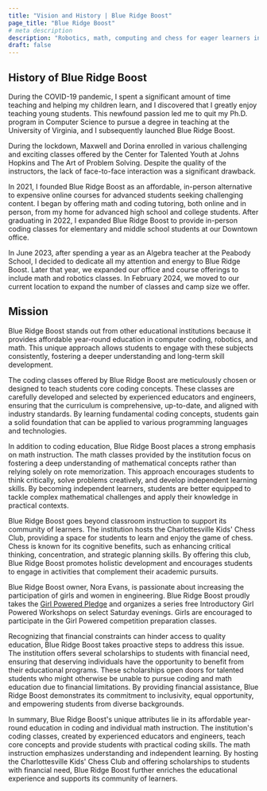 ```yaml
---
title: "Vision and History | Blue Ridge Boost"
page_title: "Blue Ridge Boost"
# meta description
description: "Robotics, math, computing and chess for eager learners in Charlottesville!"
draft: false
---
```


## History of Blue Ridge Boost
During the COVID-19 pandemic, I spent a significant amount of time teaching and helping my children learn, and I discovered that I greatly enjoy teaching young students. This newfound passion led me to quit my Ph.D. program in Computer Science to pursue a degree in teaching at the University of Virginia, and I subsequently launched Blue Ridge Boost.

During the lockdown, Maxwell and Dorina enrolled in various challenging and exciting classes offered by the Center for Talented Youth at Johns Hopkins and The Art of Problem Solving. Despite the quality of the instructors, the lack of face-to-face interaction was a significant drawback.

In 2021, I founded Blue Ridge Boost as an affordable, in-person alternative to expensive online courses for advanced students seeking challenging content. I began by offering math and coding tutoring, both online and in person, from my home for advanced high school and college students. After graduating in 2022, I expanded Blue Ridge Boost to provide in-person coding classes for elementary and middle school students at our Downtown office. 

In June 2023, after spending a year as an Algebra teacher at the Peabody School, I decided to dedicate all my attention and energy to Blue Ridge Boost. Later that year, we expanded our office and course offerings to include math and robotics classes. In February 2024, we moved to our current location to expand the number of classes and camp size we offer.

## Mission

Blue Ridge Boost stands out from other educational institutions because it provides affordable year-round education in computer coding, robotics, and math. This unique approach allows students to engage with these subjects consistently, fostering a deeper understanding and long-term skill development.

The coding classes offered by Blue Ridge Boost are meticulously chosen or designed to teach students core coding concepts. These classes are carefully developed and selected by experienced educators and engineers, ensuring that the curriculum is comprehensive, up-to-date, and aligned with industry standards. By learning fundamental coding concepts, students gain a solid foundation that can be applied to various programming languages and technologies. 

In addition to coding education, Blue Ridge Boost places a strong emphasis on math instruction. The math classes provided by the institution focus on fostering a deep understanding of mathematical concepts rather than relying solely on rote memorization. This approach encourages students to think critically, solve problems creatively, and develop independent learning skills. By becoming independent learners, students are better equipped to tackle complex mathematical challenges and apply their knowledge in practical contexts.

Blue Ridge Boost goes beyond classroom instruction to support its community of learners. The institution hosts the Charlottesville Kids' Chess Club, providing a space for students to learn and enjoy the game of chess. Chess is known for its cognitive benefits, such as enhancing critical thinking, concentration, and strategic planning skills. By offering this club, Blue Ridge Boost promotes holistic development and encourages students to engage in activities that complement their academic pursuits.

Blue Ridge Boost owner, Nora Evans, is passionate about increasing the participation of girls and women in engineering. Blue Ridge Boost proudly takes the <a href="chrome-extension://efaidnbmnnnibpcajpcglclefindmkaj/https://recf.org/documents/2020/09/girl-powered-pledge.pdf/">Girl Powered Pledge</a> and organizes a series free Introductory Girl Powered Workshops on select Saturday evenings. Girls are encouraged to participate in the Girl Powered competition preparation classes.

Recognizing that financial constraints can hinder access to quality education, Blue Ridge Boost takes proactive steps to address this issue. The institution offers several scholarships to students with financial need, ensuring that deserving individuals have the opportunity to benefit from their educational programs. These scholarships open doors for talented students who might otherwise be unable to pursue coding and math education due to financial limitations. By providing financial assistance, Blue Ridge Boost demonstrates its commitment to inclusivity, equal opportunity, and empowering students from diverse backgrounds.

In summary, Blue Ridge Boost's unique attributes lie in its affordable year-round education in coding and individual math instruction. The institution's coding classes, created by experienced educators and engineers, teach core concepts and provide students with practical coding skills. The math instruction emphasizes understanding and independent learning. By hosting the Charlottesville Kids' Chess Club and offering scholarships to students with financial need, Blue Ridge Boost further enriches the educational experience and supports its community of learners.